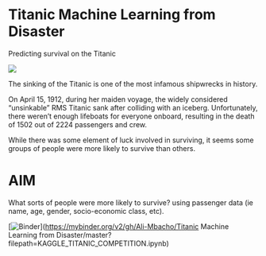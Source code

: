 # Titanic Machine Learning from Disaster
Predicting survival on the Titanic


![](https://upload.wikimedia.org/wikipedia/commons/6/6e/St%C3%B6wer_Titanic.jpg)

The sinking of the Titanic is one of the most infamous shipwrecks in history.

On April 15, 1912, during her maiden voyage, the widely considered “unsinkable” RMS Titanic sank after colliding with an iceberg. Unfortunately, there weren’t enough lifeboats for everyone onboard, resulting in the death of 1502 out of 2224 passengers and crew.

While there was some element of luck involved in surviving, it seems some groups of people were more likely to survive than others.


# AIM

What sorts of people were more likely to survive? using passenger data (ie name, age, gender, socio-economic class, etc).


[![Binder](https://mybinder.org/badge_logo.svg)](https://mybinder.org/v2/gh/Ali-Mbacho/Titanic Machine Learning from Disaster/master?filepath=KAGGLE_TITANIC_COMPETITION.ipynb)

 
